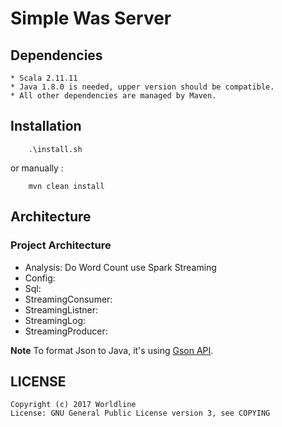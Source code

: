# Simple Was Server

## Dependencies
	* Scala 2.11.11
	* Java 1.8.0 is needed, upper version should be compatible.
	* All other dependencies are managed by Maven.

## Installation
```
	.\install.sh
```
or manually :
```
	mvn clean install
```

## Architecture

### Project Architecture

- Analysis:  Do Word Count use Spark Streaming
- Config: 
- Sql: 
- StreamingConsumer: 
- StreamingListner: 
- StreamingLog: 
- StreamingProducer: 

**Note**
To format Json to Java, it's using [Gson API](https://github.com/google/gson).

## LICENSE
	Copyright (c) 2017 Worldline
    License: GNU General Public License version 3, see COPYING


